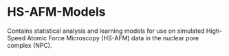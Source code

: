 # HS-AFM-Models
Contains statistical analysis and learning models for use on simulated High-Speed Atomic Force Microscopy (HS-AFM) data in the nuclear pore complex (NPC). 